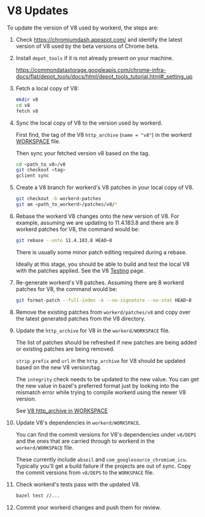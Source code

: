 # V8 Updates

To update the version of V8 used by workerd, the steps are:

1. Check <https://chromiumdash.appspot.com/> and identify the latest version of V8 used by the beta versions of Chrome beta.

2. Install `depot_tools` if it is not already present on your machine.

   <https://commondatastorage.googleapis.com/chrome-infra-docs/flat/depot_tools/docs/html/depot_tools_tutorial.html#_setting_up>

3. Fetch a local copy of V8:

   ```sh
   mkdir v8
   cd v8
   fetch v8
   ```

4. Sync the local copy of V8 to the version used by workerd.

   First find, the tag of the V8 `http_archive` (`name = "v8"`) in the workerd [WORKSPACE](../WORKSPACE) file.

   Then sync your fetched version v8 based on the tag.

   ```sh
   cd <path_to_v8>/v8
   git checkout <tag>
   gclient sync
   ```

5. Create a V8 branch for workerd's V8 patches in your local copy of V8.

   ```sh
   git checkout -b workerd-patches
   git am <path_to_workerd>/patches/v8/*
   ```

6. Rebase the workerd V8 changes onto the new version of V8. For example, assuming
   we are updating to 11.4.183.8 and there are 8 workerd patches for V8, the
   command would be:

   ```sh
   git rebase --onto 11.4.183.8 HEAD~8
   ```

   There is usually some minor patch editing required during a rebase.

   Ideally at this stage, you should be able to build and test the local V8 with the
   patches applied. See the V8 [Testing](https://v8.dev/docs/test) page.

7. Re-generate workerd's V8 patches. Assuming there are 8 workerd patches for V8,
   the command would be:

   ```sh
   git format-patch --full-index -k --no-signature --no-stat HEAD~8
   ```

8. Remove the existing patches from `workerd/patches/v8` and copy over the latest generated patches
from the V8 directory.

9. Update the `http_archive` for V8 in the `workerd/WORKSPACE` file.

    The list of patches should be refreshed if new patches are being added or existing
    patches are being removed.

    `strip_prefix` and `url` in the `http_archive` for V8 should be updated based on the new V8
    version/tag.

    The `integrity` check needs to be updated to the new value. You can get the new value in
    bazel's preferred format just by looking into the mismatch error while trying to compile
    workerd using the newer V8 version.

    See [V8 http_archive in WORKSPACE](https://github.com/cloudflare/workerd/blob/587ad90dd1e91d2660c271018056f4189fca3501/WORKSPACE#L408)

10. Update V8's dependencies in `workerd/WORKSPACE`.

    You can find the commit versions for V8's dependencies under `v8/DEPS` and the ones
    that are carried through to workerd in the `workerd/WORKSPACE` file.

    These currently include `abseil` and `com_googlesource_chromium_icu`.
    Typically you'll get a build failure if the projects are out of sync. Copy the
    commit versions from `v8/DEPS` to the `WORKSPACE` file.

11. Check workerd's tests pass with the updated V8.

     ```sh
     bazel test //...
     ```

12. Commit your workerd changes and push them for review.
